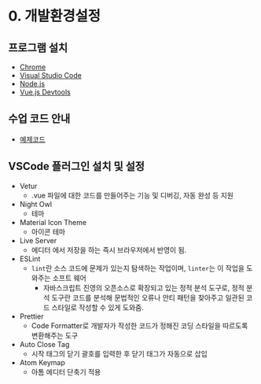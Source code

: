 # 0. 개발환경설정

## 프로그램 설치

- [Chrome](https://www.google.co.kr/chrome/?brand=CHBD&gclid=Cj0KCQjw6PD3BRDPARIsAN8pHuEW4CGTvFwclUO4gE7S0OgjXItuSUNfk3BgpD4XaSftQwNQs_yqttwaAtM2EALw_wcB&gclsrc=aw.ds)
- [Visual Studio Code](https://code.visualstudio.com/)
- [Node.js](https://nodejs.org/ko/)
- [Vue.js Devtools](https://chrome.google.com/webstore/detail/vuejs-devtools/nhdogjmejiglipccpnnnanhbledajbpd)

## 수업 코드 안내

- [예제코드](https://github.com/joshua1988/learn-vue-js)

## VSCode 플러그인 설치 및 설정

- Vetur
    - .vue 파일에 대한 코드를 만들어주는 기능 및 디버깅, 자동 완성 등 지원
- Night Owl
    - 테마
- Material Icon Theme
    - 아이콘 테마
- Live Server
    - 에디터 에서 저장을 하는 즉시 브라우저에서 반영이 됨.
- ESLint
    - `lint`란 소스 코드에 문제가 있는지 탐색하는 작업이며, `linter`는 이 작업을 도와주는 소프트 웨어
        - 자바스크립트 진영의 오픈소스로 확장되고 있는 정적 분석 도구로, 정적 분석 도구란 코드를 분석해 문법적인 오류나 안티 패턴을 찾아주고 일관된 코드 스타일로 작성할 수 있게 도와줌.
- Prettier
    - Code Formatter로 개발자가 작성한 코드가 정해진 코딩 스타일을 따르도록 변환해주는 도구
- Auto Close Tag
    - 시작 태그의 닫기 괄호를 입력한 후 닫기 태그가 자동으로 삽입
- Atom Keymap
    - 아톰 에디터 단축기 적용